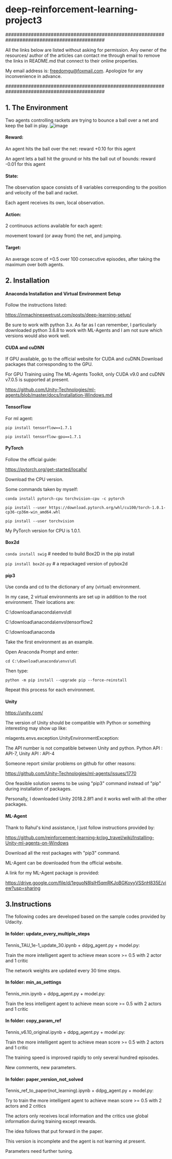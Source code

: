 # deep-reinforcement-learning-project3
###########################################################################################

All the links below are listed without asking for permission. Any owner of the resources/ author of the articles
can contact me through email to remove the links in README.md that connect to their online properties. 

My email address is: freedomgu@foxmail.com. Apologize for any inconvenience in advance. 

###########################################################################################
## 1. The Environment
Two agents controlling rackets are trying to bounce a ball over a net and keep the ball in play.
![image](https://github.com/gcbbobo/deep-reinforcement-learning-project3/blob/master/competition.PNG)

#### Reward:
An agent hits the ball over the net:                                 reward +0.10 for this agent

An agent lets a ball hit the ground or hits the ball out of bounds:  reward -0.01 for this agent

#### State:
The observation space consists of 8 variables corresponding to the position and velocity of the ball and racket. 

Each agent receives its own, local observation.

#### Action:
2 continuous actions available for each agent:

movement toward (or away from) the net, and jumping.

#### Target:
An average score of +0.5 over 100 consecutive episodes, after taking the maximum over both agents. 

## 2. Installation
#### Anaconda Installation and Virtual Environment Setup
Follow the instructions listed: 

https://inmachineswetrust.com/posts/deep-learning-setup/

Be sure to work with python 3.x. As far as I can remember, I particularly downloaded python 3.6.8 to work with ML-Agents and I am not sure which versions would also work well.

#### CUDA and cuDNN
If GPU available, go to the official website for CUDA and cuDNN.Download packages that corresponding to the GPU. 

For GPU Training using The ML-Agents Toolkit, only CUDA v9.0 and cuDNN v7.0.5 is supported at present.

https://github.com/Unity-Technologies/ml-agents/blob/master/docs/Installation-Windows.md

#### TensorFlow
For ml agent:

`pip install tensorflow==1.7.1`

`pip install tensorflow-gpu==1.7.1`

#### PyTorch
Follow the official guide:

https://pytorch.org/get-started/locally/

Download the CPU version.

Some commands taken by myself:

`conda install pytorch-cpu torchvision-cpu -c pytorch`

`pip install --user https://download.pytorch.org/whl/cu100/torch-1.0.1-cp36-cp36m-win_amd64.whl`

`pip install --user torchvision`

My PyTorch version for CPU is 1.0.1.

#### Box2d
`conda install swig` # needed to build Box2D in the pip install

`pip install box2d-py` # a repackaged version of pybox2d

#### pip3
Use conda and cd to the dictionary of any (virtual) environment.

In my case, 2 virtual environments are set up in addition to the root environment. Their locations are:

C:\download\anaconda\envs\dl

C:\download\anaconda\envs\tensorflow2

C:\download\anaconda

Take the first environment as an example.

Open Anaconda Prompt and enter:

`cd C:\download\anaconda\envs\dl`

Then type:

`python -m pip install --upgrade pip --force-reinstall`

Repeat this process for each environment.

#### Unity
https://unity.com/

The version of Unity should be compatible with Python or something interesting may show up like:

mlagents.envs.exception.UnityEnvironmentException: 

The API number is not compatible between Unity and python. Python API : API-7, Unity API : API-4

Someone report similar problems on github for other reasons:

https://github.com/Unity-Technologies/ml-agents/issues/1770

One feasible solution seems to be using "pip3" command instead of "pip" during installation of packages.

Personally, I downloaded Unity 2018.2.8f1 and it works well with all the other packages. 

#### ML-Agent
Thank to Rahul's kind assistance, I just follow instructions provided by:

https://github.com/reinforcement-learning-kr/pg_travel/wiki/Installing-Unity-ml-agents-on-Windows

Download all the rest packages with "pip3" command.

ML-Agent can be downloaded from the official website.

A link for my ML-Agent package is provided:

https://drive.google.com/file/d/1eguoN8lslH5qmRKJoBGKoyyVSSnH835E/view?usp=sharing

## 3.Instructions
The following codes are developed based on the sample codes provided by Udacity.

#### In folder: update_every_multiple_steps

Tennis_TAU_1e-1_update_30.ipynb + ddpg_agent.py + model.py:

Train the more intelligent agent to achieve mean score >= 0.5 with 2 actor and 1 critic

The network weights are updated every 30 time steps.

#### In folder: min_as_settings

Tennis_min.ipynb + ddpg_agent.py + model.py:

Train the less intelligent agent to achieve mean score >= 0.5 with 2 actors and 1 critic

#### In folder: copy_param_ref

Tennis_v6.10_original.ipynb + ddpg_agent.py + model.py:

Train the more intelligent agent to achieve mean score >= 0.5 with 2 actors and 1 critic

The training speed is improved rapidly to only several hundred episodes.

New comments, new parameters.

#### In folder: paper_version_not_solved

Tennis_ref_to_paper(not_learning).ipynb + ddpg_agent.py + model.py:

Try to train the more intelligent agent to achieve mean score >= 0.5 with 2 actors and 2 critics

The actors only receives local information and the critics use global information during training except rewards.

The idea follows that put forward in the paper.

This version is incomplete and the agent is not learning at present.

Parameters need further tuning.


